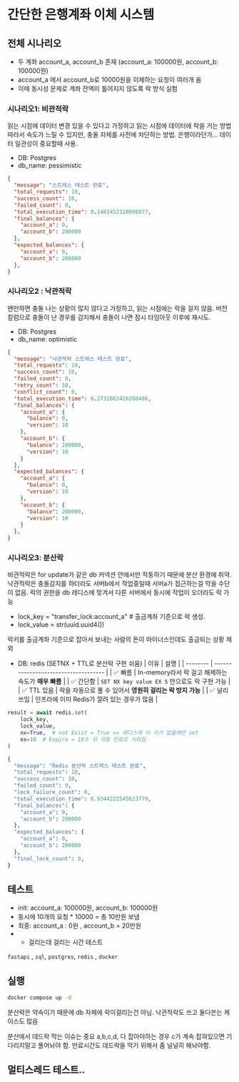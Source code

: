 # 간단한 은행계좌 이체 시스템

## 전체 시나리오
* 두 계좌 account_a, account_b 존재 (account_a: 100000원, account_b: 100000원)
* account_a 에서 account_b로 10000원을 이체하는 요청이 여러개 옴
* 이때 동시성 문제로 계좌 잔액이 틀어지지 않도록 락 방식 실험


### 시나리오1: 비관적락 
읽는 시점에 데이터 변경 있을 수 있다고 가정하고 읽는 시점에 데이터에 락을 거는 방법
따라서 속도가 느릴 수 있지만, 충돌 자체를 사전에 차단하는 방법.
은행이라던가... 데이터 일관성이 중요할때 사용.

* DB: Postgres
* db_name: pessimistic

```json
{
  "message": "스트레스 테스트 완료",
  "total_requests": 10,
  "success_count": 10,
  "failed_count": 0,
  "total_execution_time": 0.1483452320098877,
  "final_balances": {
    "account_a": 0,
    "account_b": 200000
  },
  "expected_balances": {
    "account_a": 0,
    "account_b": 200000
  },
}
```

### 시나리오2 : 낙관적락
왠만하면 충돌 나는 상황이 많지 않다고 가정하고, 
읽는 시점에는 락을 걸지 않음.
버전 칼럼으로 충돌이 난 경우를 감지해서 충돌이 나면 잠시 타임아웃 이후에 재시도.

* DB: Postgres
* db_name: optimistic

```json
{
  "message": "낙관적락 스트레스 테스트 완료",
  "total_requests": 10,
  "success_count": 10,
  "failed_count": 0,
  "retry_count": 10,
  "conflict_count": 0,
  "total_execution_time": 0.2732863426208496,
  "final_balances": {
    "account_a": {
      "balance": 0,
      "version": 10
    },
    "account_b": {
      "balance": 200000,
      "version": 10
    }
  },
  "expected_balances": {
    "account_a": {
      "balance": 0,
      "version": 10
    },
    "account_b": {
      "balance": 200000,
      "version": 10
    }
  },
}
```

### 시나리오3: 분산락
비관적락은 for update가 같은 db 커넥션 안에서만 작동하기 때문에 분산 환경에 취약.
낙관적락은 충돌감지를 하더라도 서버b에서 작업중일때 서버a가 접근하는걸 막을 수단이 없음.
락의 권한을 db 레디스에 맞겨서 다른 서버에서 동시에 작업이 오더라도 락 가능


* lock_key = "transfer_lock:account_a" # 출금계좌 기준으로 락 생성. 
* lock_value = str(uuid.uuid4())

락키를 출금계좌 기준으로 잡아서 보내는 사람의 돈이 마이너스인데도 출금되는 상황 제외


* DB: redis (SETNX + TTL로 분산락 구현 쉬움)
| 이유       | 설명                                   |
| -------- | ------------------------------------ |
| ✅ 빠름     | In-memory라서 락 걸고 해제하는 속도가 **매우 빠름**  |
| ✅ 간단함    | `SET NX key value EX 5` 만으로도 락 구현 가능 |
| ✅ TTL 있음 | 락을 자동으로 풀 수 있어서 **영원히 걸리는 락 방지 가능**  |
| ✅ 널리 쓰임  | 인프라에 이미 Redis가 깔려 있는 경우가 많음          |

```python
result = await redis.set(
    lock_key, 
    lock_value, 
    nx=True,  # not Exist = True => 레디스에 이 키가 없을때만 set
    ex=10  # Expire = 10초 뒤 자동 만료로 사라짐  
)
```
```python
{
  "message": "Redis 분산락 스트레스 테스트 완료",
  "total_requests": 10,
  "success_count": 10,
  "failed_count": 0,
  "lock_failure_count": 0,
  "total_execution_time": 0.9344222545623779,
  "final_balances": {
    "account_a": 0,
    "account_b": 200000
  },
  "expected_balances": {
    "account_a": 0,
    "account_b": 200000
  },
  "final_lock_count": 0,
}
```

## 테스트 
* init: account_a: 100000원, account_b: 100000원
* 동시에 10개의 요청 * 10000 = 총 10만원 보냄
* 최종: account_a : 0원 , account_b = 20만원
* + 걸리는데 걸리는 시간 테스트

`fastapi` , `sql`, `postgres`, `redis` , `docker`


## 실행

```bash
docker compose up -d
```

분산락은 약속이기 때문에 db 자체에 락이걸리는건 아님. 
낙관적락도 쓰고 둘다쓴는 케이스도 많음

분산에서 데드락 막는 이슈는 중요
a,b,c,d, 다 잡아야하는 경우
c가 계속 잡혀있으면 기다리지말고 풀어놔야 함.
만료시간도 데드락을 막기 위해서 좀 널널히 해놔야함.


## 멀티스레드 테스트..

